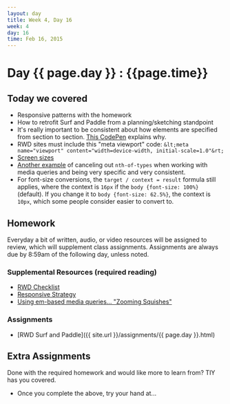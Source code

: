 ```yaml
---
layout: day
title: Week 4, Day 16
week: 4
day: 16
time: Feb 16, 2015
---
```


# Day {{ page.day }} : {{page.time}}


## Today we covered
* Responsive patterns with the homework
* How to retrofit Surf and Paddle from a planning/sketching standpoint
* It's really important to be consistent about how elements are specified from section to section. [This CodePen](http://codepen.io/samkap/pen/GgQLJb) explains why.
* RWD sites must include this "meta viewport" code: `&lt;meta name="viewport" content="width=device-width, initial-scale=1.0"&rt;`
* [Screen sizes](http://screensiz.es)
* [Another example](http://codepen.io/samkap/pen/LIhzj) of canceling out `nth-of-types` when working with media queries and being very specific and very consistent.
* For font-size conversions, the `target / context = result` formula still applies, where the context is `16px` if the `body {font-size: 100%}` (default). If you change it to `body {font-size: 62.5%}`, the context is `10px`, which some people consider easier to convert to.


<!--
![]({{ site.url }}/images/images.jpg)-->



## Homework
Everyday a bit of written, audio, or video resources will be assigned to review, which will supplement class assignments. Assignments are always due by 8:59am of the following day, unless noted.

### Supplemental Resources (required reading)
* [RWD Checklist](http://rwdchecklist.com/)
* [Responsive Strategy](http://bradfrost.com/blog/post/responsive-strategy/)
* [Using em-based media queries... "Zooming Squishes"](http://css-tricks.com/zooming-squishes/)

### Assignments
* [RWD Surf and Paddle]({{ site.url }}/assignments/{{ page.day }}.html)


## Extra Assignments
Done with the required homework and would like more to learn from? TIY has you covered.

* Once you complete the above, try your hand at...

<!-- * [making more RWD CodePens]({{ site.url }}/assignments/{{ page.day }}c.html) -->